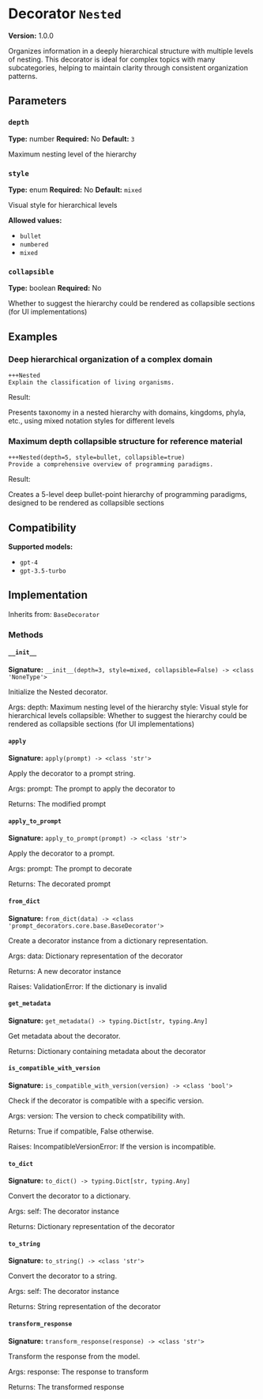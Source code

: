 # Decorator `Nested`

**Version:** 1.0.0

Organizes information in a deeply hierarchical structure with multiple levels of nesting. This decorator is ideal for complex topics with many subcategories, helping to maintain clarity through consistent organization patterns.

## Parameters

### `depth`

**Type:** number
**Required:** No
**Default:** `3`

Maximum nesting level of the hierarchy

### `style`

**Type:** enum
**Required:** No
**Default:** `mixed`

Visual style for hierarchical levels

**Allowed values:**

- `bullet`
- `numbered`
- `mixed`

### `collapsible`

**Type:** boolean
**Required:** No

Whether to suggest the hierarchy could be rendered as collapsible sections (for UI implementations)

## Examples

### Deep hierarchical organization of a complex domain

```
+++Nested
Explain the classification of living organisms.
```

Result:

Presents taxonomy in a nested hierarchy with domains, kingdoms, phyla, etc., using mixed notation styles for different levels

### Maximum depth collapsible structure for reference material

```
+++Nested(depth=5, style=bullet, collapsible=true)
Provide a comprehensive overview of programming paradigms.
```

Result:

Creates a 5-level deep bullet-point hierarchy of programming paradigms, designed to be rendered as collapsible sections

## Compatibility

**Supported models:**

- `gpt-4`
- `gpt-3.5-turbo`

## Implementation

Inherits from: `BaseDecorator`

### Methods

#### `__init__`

**Signature:** `__init__(depth=3, style=mixed, collapsible=False) -> <class 'NoneType'>`

Initialize the Nested decorator.

Args:
    depth: Maximum nesting level of the hierarchy
    style: Visual style for hierarchical levels
    collapsible: Whether to suggest the hierarchy could be rendered as collapsible sections (for UI implementations)

#### `apply`

**Signature:** `apply(prompt) -> <class 'str'>`

Apply the decorator to a prompt string.

Args:
    prompt: The prompt to apply the decorator to


Returns:
    The modified prompt

#### `apply_to_prompt`

**Signature:** `apply_to_prompt(prompt) -> <class 'str'>`

Apply the decorator to a prompt.

Args:
    prompt: The prompt to decorate

Returns:
    The decorated prompt

#### `from_dict`

**Signature:** `from_dict(data) -> <class 'prompt_decorators.core.base.BaseDecorator'>`

Create a decorator instance from a dictionary representation.

Args:
    data: Dictionary representation of the decorator

Returns:
    A new decorator instance

Raises:
    ValidationError: If the dictionary is invalid

#### `get_metadata`

**Signature:** `get_metadata() -> typing.Dict[str, typing.Any]`

Get metadata about the decorator.

Returns:
    Dictionary containing metadata about the decorator

#### `is_compatible_with_version`

**Signature:** `is_compatible_with_version(version) -> <class 'bool'>`

Check if the decorator is compatible with a specific version.

Args:
    version: The version to check compatibility with.


Returns:
    True if compatible, False otherwise.


Raises:
    IncompatibleVersionError: If the version is incompatible.

#### `to_dict`

**Signature:** `to_dict() -> typing.Dict[str, typing.Any]`

Convert the decorator to a dictionary.

Args:
    self: The decorator instance

Returns:
    Dictionary representation of the decorator

#### `to_string`

**Signature:** `to_string() -> <class 'str'>`

Convert the decorator to a string.

Args:
    self: The decorator instance

Returns:
    String representation of the decorator

#### `transform_response`

**Signature:** `transform_response(response) -> <class 'str'>`

Transform the response from the model.

Args:
    response: The response to transform

Returns:
    The transformed response
